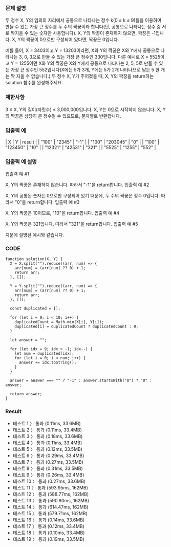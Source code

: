 ### 문제 설명

두 정수 X, Y의 임의의 자리에서 공통으로 나타나는 정수 k(0 ≤ k ≤ 9)들을 이용하여 만들 수 있는 가장 큰 정수를 두 수의 짝꿍이라 합니다(단, 공통으로 나타나는 정수 중 서로 짝지을 수 있는 숫자만 사용합니다). X, Y의 짝꿍이 존재하지 않으면, 짝꿍은 -1입니다. X, Y의 짝꿍이 0으로만 구성되어 있다면, 짝꿍은 0입니다.

예를 들어, X = 3403이고 Y = 13203이라면, X와 Y의 짝꿍은 X와 Y에서 공통으로 나타나는 3, 0, 3으로 만들 수 있는 가장 큰 정수인 330입니다. 다른 예시로 X = 5525이고 Y = 1255이면 X와 Y의 짝꿍은 X와 Y에서 공통으로 나타나는 2, 5, 5로 만들 수 있는 가장 큰 정수인 552입니다(X에는 5가 3개, Y에는 5가 2개 나타나므로 남는 5 한 개는 짝 지을 수 없습니다.)
두 정수 X, Y가 주어졌을 때, X, Y의 짝꿍을 return하는 solution 함수를 완성해주세요.

### 제한사항

3 ≤ X, Y의 길이(자릿수) ≤ 3,000,000입니다.
X, Y는 0으로 시작하지 않습니다.
X, Y의 짝꿍은 상당히 큰 정수일 수 있으므로, 문자열로 반환합니다.

### 입출력 예

| X | Y | result |
| "100" | "2345" | "-1" |
| "100" | "203045" | "0" |
| "100" | "123450" | "10" |
| "12321" | "42531" | "321" |
| "5525" | "1255" | "552" |

### 입출력 예 설명

입출력 예 #1

X, Y의 짝꿍은 존재하지 않습니다. 따라서 "-1"을 return합니다.
입출력 예 #2

X, Y의 공통된 숫자는 0으로만 구성되어 있기 때문에, 두 수의 짝꿍은 정수 0입니다. 따라서 "0"을 return합니다.
입출력 예 #3

X, Y의 짝꿍은 10이므로, "10"을 return합니다.
입출력 예 #4

X, Y의 짝꿍은 321입니다. 따라서 "321"을 return합니다.
입출력 예 #5

지문에 설명된 예시와 같습니다.

### CODE

```
function solution(X, Y) {
  X = X.split("").reduce((arr, num) => {
    arr[num] = (arr[num] ?? 0) + 1;
    return arr;
  }, []);

  Y = Y.split("").reduce((arr, num) => {
    arr[num] = (arr[num] ?? 0) + 1;
    return arr;
  }, []);

  const duplicated = [];

  for (let i = 0; i < 10; i++) {
    duplicatedCount = Math.min(X[i], Y[i]);
    duplicated[i] = duplicatedCount ? duplicatedCount : 0;
  }

  let answer = "";

  for (let idx = 9; idx > -1; idx--) {
    let num = duplicated[idx];
    for (let i = 0; i < num; i++) {
      answer += idx.toString();
    }
  }

  answer = answer === "" ? "-1" : answer.startsWith("0") ? "0" : answer;

  return answer;
}
```

### Result

- 테스트 1 〉 통과 (0.11ms, 33.6MB)
- 테스트 2 〉 통과 (0.11ms, 33.4MB)
- 테스트 3 〉 통과 (0.18ms, 33.6MB)
- 테스트 4 〉 통과 (0.11ms, 33.4MB)
- 테스트 5 〉 통과 (0.12ms, 33.5MB)
- 테스트 6 〉 통과 (0.29ms, 33.4MB)
- 테스트 7 〉 통과 (0.27ms, 33.5MB)
- 테스트 8 〉 통과 (0.31ms, 33.5MB)
- 테스트 9 〉 통과 (0.26ms, 33.4MB)
- 테스트 10 〉 통과 (0.27ms, 33.6MB)
- 테스트 11 〉 통과 (593.95ms, 162MB)
- 테스트 12 〉 통과 (588.77ms, 162MB)
- 테스트 13 〉 통과 (590.80ms, 162MB)
- 테스트 14 〉 통과 (614.47ms, 162MB)
- 테스트 15 〉 통과 (579.71ms, 162MB)
- 테스트 16 〉 통과 (0.14ms, 33.6MB)
- 테스트 17 〉 통과 (0.12ms, 33.4MB)
- 테스트 18 〉 통과 (0.10ms, 33.4MB)
- 테스트 19 〉 통과 (0.19ms, 33.5MB)
